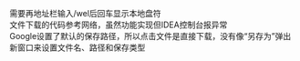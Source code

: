 需要再地址栏输入/wel后回车显示本地盘符<br>
文件下载的代码参考网络，虽然功能实现但IDEA控制台报异常<br>
Google设置了默认的保存路径，所以点击文件是直接下载，没有像“另存为”弹出新窗口来设置文件名、路径和保存类型
